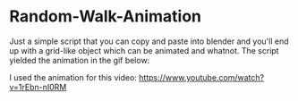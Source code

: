 # Random-Walk-Animation
Just a simple script that you can copy and paste into blender and you'll end up with a grid-like object which can be animated and whatnot. The script yielded the animation in the gif below:



I used the animation for this video: https://www.youtube.com/watch?v=1rEbn-nI0RM
